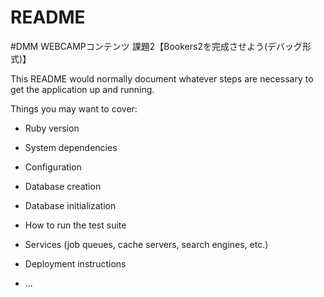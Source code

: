 # README

#DMM WEBCAMPコンテンツ
課題2【Bookers2を完成させよう(デバッグ形式)】

This README would normally document whatever steps are necessary to get the
application up and running.

Things you may want to cover:

* Ruby version

* System dependencies

* Configuration

* Database creation

* Database initialization

* How to run the test suite

* Services (job queues, cache servers, search engines, etc.)

* Deployment instructions

* ...
